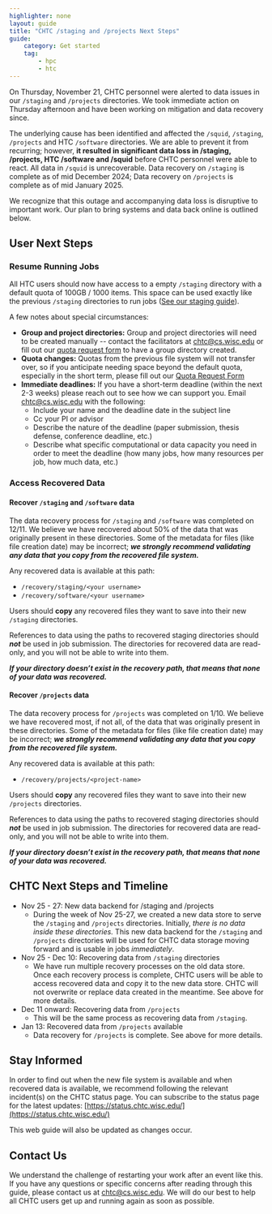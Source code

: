 ```yaml
---
highlighter: none
layout: guide
title: "CHTC /staging and /projects Next Steps"
guide: 
    category: Get started
    tag:
        - hpc
        - htc
---
```


On Thursday, November 21, CHTC personnel were alerted to data issues in our `/staging` and `/projects` directories. We took immediate action on Thursday afternoon and have been working on mitigation and data recovery since. 

The underlying cause has been identified and affected the `/squid`, `/staging`, `/projects` and HTC `/software` directories. We are able to prevent it from recurring; however, **it resulted in significant data loss in /staging, /projects, HTC /software and /squid** before CHTC personnel were able to react. All data in `/squid` is unrecoverable. Data recovery on `/staging` is complete as of mid December 2024; Data recovery on `/projects` is complete as of mid January 2025. 

We recognize that this outage and accompanying data loss is disruptive to important work. Our plan to bring systems and data back online is outlined below. 

## User Next Steps

### Resume Running Jobs

All HTC users should now have access to a empty `/staging` directory with a default quota of 100GB / 1000 items. This space can be used exactly like the previous `/staging` directories to run jobs ([See our staging guide](https://chtc.cs.wisc.edu/uw-research-computing/file-avail-largedata)). 

A few notes about special circumstances: 
* **Group and project directories:** Group and project directories will need to be created manually -- contact the facilitators at chtc@cs.wisc.edu or fill out our [quota request form](https://chtc.cs.wisc.edu/uw-research-computing/quota-request) to have a group directory created. 
* **Quota changes:** Quotas from the previous file system will not transfer over, so if you anticipate needing space beyond the default quota, especially in the short term, please fill out our [Quota Request Form](https://chtc.cs.wisc.edu/uw-research-computing/quota-request)
* **Immediate deadlines:** If you have a short-term deadline (within the next 2-3 weeks) please reach out to see how we can support you. Email chtc@cs.wisc.edu with the following: 
	* Include your name and the deadline date in the subject line
	* Cc your PI or advisor
	* Describe the nature of the deadline (paper submission, thesis defense, conference deadline, etc.)
	* Describe what specific computational or data capacity you need in order to meet the deadline (how many jobs, how many resources per job, how much data, etc.)

### Access Recovered Data

#### Recover `/staging` and `/software` data

The data recovery process for `/staging` and `/software` was completed on 12/11. We believe we have recovered about 50% of the data that was originally present in these directories. Some of the metadata for files (like file creation date) may be incorrect; **_we strongly recommend validating any data that you copy from the recovered file system._**

Any recovered data is available at this path: 
  * `/recovery/staging/<your username>`
  * `/recovery/software/<your username>`

Users should **copy** any recovered files they want to save into their new `/staging` directories. 

References to data using the paths to recovered staging directories should ***not*** be used in job submission. The directories for recovered data are read-only, and you will not be able to write into them. 

**_If your directory doesn’t exist in the recovery path, that means that none of your data was recovered._**

#### Recover `/projects` data

The data recovery process for `/projects` was completed on 1/10. We believe we have recovered most, if not all, of the data that was originally present in these directories. Some of the metadata for files (like file creation date) may be incorrect; **_we strongly recommend validating any data that you copy from the recovered file system._**

Any recovered data is available at this path: 
  * `/recovery/projects/<project-name>`

Users should **copy** any recovered files they want to save into their new `/projects` directories. 

References to data using the paths to recovered staging directories should ***not*** be used in job submission. The directories for recovered data are read-only, and you will not be able to write into them. 

**_If your directory doesn’t exist in the recovery path, that means that none of your data was recovered._**

## CHTC Next Steps and Timeline

* Nov 25 - 27: New data backend for /staging and /projects
	* During the week of Nov 25-27, we created a new data store to serve the `/staging` and `/projects` directories. Initially, _there is no data inside these directories._ This new data backend for the `/staging` and `/projects` directories will be used for CHTC data storage moving forward and is usable in jobs _immediately_. 
* Nov 25 - Dec 10: Recovering data from `/staging` directories
	* We have run multiple recovery processes on the old data store. Once each recovery process is complete, CHTC users will be able to access recovered data and copy it to the new data store. CHTC will not overwrite or replace data created in the meantime. See above for more details. 
* Dec 11 onward: Recovering data from `/projects`
	* This will be the same process as recovering data from `/staging`.  
* Jan 13: Recovered data from `/projects` available
	* Data recovery for `/projects` is complete. See above for more details. 

## Stay Informed

In order to find out when the new file system is available and when recovered data is available, we recommend following the relevant incident(s) on the CHTC status page. You can subscribe to the status page for the latest updates: [https://status.chtc.wisc.edu/](https://status.chtc.wisc.edu/)

This web guide will also be updated as changes occur. 

## Contact Us

We understand the challenge of restarting your work after an event like this. If you have any questions or specific concerns after reading through this guide, please contact us at chtc@cs.wisc.edu. We will do our best to help all CHTC users get up and running again as soon as possible. 

